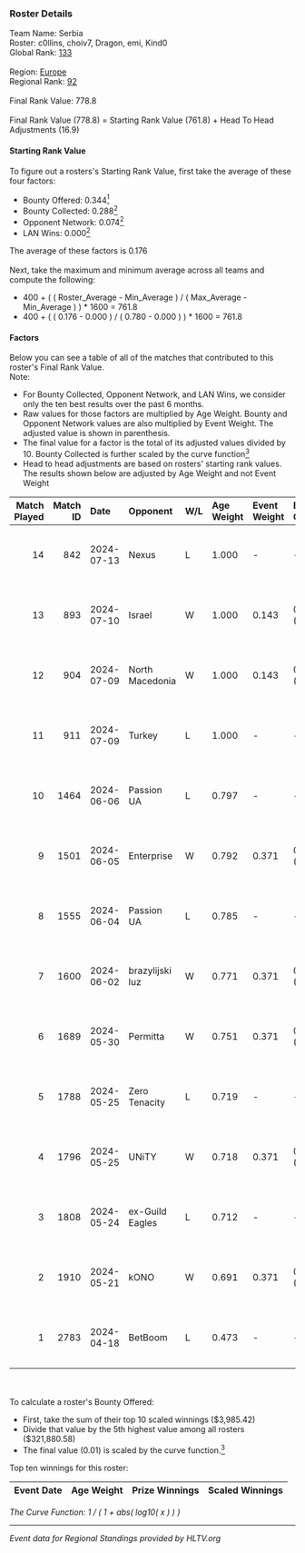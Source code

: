 ### Roster Details<br />
Team Name: Serbia<br />
Roster: c0llins, choiv7, Dragon, emi, Kind0<br />
Global Rank: [133](../standings_global.md)<br />
<br />
Region: [Europe]( ../standings_europe.md)<br />
Regional Rank: [92]( ../standings_europe.md)<br />
<br />
Final Rank Value:  778.8<br />
<br />
Final Rank Value (778.8) = Starting Rank Value (761.8) + Head To Head Adjustments (16.9)<br />

#### Starting Rank Value<br />
To figure out a rosters's Starting Rank Value, first take the average of these four factors:<br />
- Bounty Offered: 0.344[<sup>1</sup>](#table2)
- Bounty Collected: 0.288[<sup>2</sup>](#table1)
- Opponent Network: 0.074[<sup>2</sup>](#table1)
- LAN Wins: 0.000[<sup>2</sup>](#table1)

The average of these factors is 0.176<br />
<br />
Next, take the maximum and minimum average across all teams and compute the following:<br />
- 400 + ( ( Roster_Average - Min_Average ) / ( Max_Average - Min_Average ) ) * 1600 = 761.8
- 400 + ( ( 0.176 - 0.000 ) / ( 0.780 - 0.000 ) ) * 1600 = 761.8


#### Factors<br />
Below you can see a table of all of the matches that contributed to this roster's Final Rank Value.<br />
Note:<br />

- For Bounty Collected, Opponent Network, and LAN Wins, we consider only the ten best results over the past 6 months.
- Raw values for those factors are multiplied by Age Weight. Bounty and Opponent Network values are also multiplied by Event Weight. The adjusted value is shown in parenthesis.
- The final value for a factor is the total of its adjusted values divided by 10. Bounty Collected is further scaled by the curve function[<sup>3</sup>](#curveFunction)
- Head to head adjustments are based on rosters' starting rank values. The results shown below are adjusted by Age Weight and not Event Weight
<span id="table1"></span><br />


| Match Played | Match ID | Date       | Opponent        | W/L | Age Weight | Event Weight | Bounty Collected | Opponent Network | LAN Wins  | H2H Adj. | Roster                              |
| -: | -: | :- | :- | :- | :- | :- | :- | :- | :- | -: | :- |
|           14 |      842 | 2024-07-13 | Nexus           | L   | 1.000      | -            | -                | -                | -         |   -18.01 | c0llins, choiv7, Dragon, emi, Kind0 |
|           13 |      893 | 2024-07-10 | Israel          | W   | 1.000      | 0.143        | 0.000 (0.000)    | 0.039 (0.006)    | 0 (0.000) |     3.15 | c0llins, Dragon, emi, Kind0, VLDN   |
|           12 |      904 | 2024-07-09 | North Macedonia | W   | 1.000      | 0.143        | 0.000 (0.000)    | 0.000 (0.000)    | 0 (0.000) |     3.13 | c0llins, choiv7, Dragon, emi, Kind0 |
|           11 |      911 | 2024-07-09 | Turkey          | L   | 1.000      | -            | -                | -                | -         |   -25.66 | c0llins, choiv7, Dragon, emi, Kind0 |
|           10 |     1464 | 2024-06-06 | Passion UA      | L   | 0.797      | -            | -                | -                | -         |    -5.10 | aidKiT, c0llins, Dragon, emi, xicoz |
|            9 |     1501 | 2024-06-05 | Enterprise      | W   | 0.792      | 0.371        | 0.039 (0.012)    | 0.616 (0.181)    | 0 (0.000) |    16.77 | aidKiT, c0llins, Dragon, emi, VLDN  |
|            8 |     1555 | 2024-06-04 | Passion UA      | L   | 0.785      | -            | -                | -                | -         |    -4.56 | aidKiT, c0llins, Dragon, emi, xicoz |
|            7 |     1600 | 2024-06-02 | brazylijski luz | W   | 0.771      | 0.371        | 0.008 (0.002)    | 0.257 (0.073)    | 0 (0.000) |    13.60 | aidKiT, c0llins, Dragon, emi, xicoz |
|            6 |     1689 | 2024-05-30 | Permitta        | W   | 0.751      | 0.371        | 0.024 (0.007)    | 0.902 (0.251)    | 0 (0.000) |    16.37 | aidKiT, c0llins, Dragon, emi, xicoz |
|            5 |     1788 | 2024-05-25 | Zero Tenacity   | L   | 0.719      | -            | -                | -                | -         |    -3.25 | aidKiT, c0llins, Dragon, emi, xicoz |
|            4 |     1796 | 2024-05-25 | UNiTY           | W   | 0.718      | 0.371        | 0.025 (0.007)    | 0.300 (0.080)    | 0 (0.000) |    16.63 | aidKiT, c0llins, Dragon, emi, xicoz |
|            3 |     1808 | 2024-05-24 | ex-Guild Eagles | L   | 0.712      | -            | -                | -                | -         |    -9.27 | aidKiT, c0llins, Dragon, emi, xicoz |
|            2 |     1910 | 2024-05-21 | kONO            | W   | 0.691      | 0.371        | 0.028 (0.007)    | 0.566 (0.145)    | 0 (0.000) |    13.52 | aidKiT, c0llins, Dragon, emi, xicoz |
|            1 |     2783 | 2024-04-18 | BetBoom         | L   | 0.473      | -            | -                | -                | -         |    -0.39 | aidKiT, c0llins, Dragon, emi, xicoz |

<br />
<span id="table2"></span><br />
To calculate a roster's Bounty Offered:<br />

- First, take the sum of their top 10 scaled winnings ($3,985.42)
- Divide that value by the 5th highest value among all rosters ($321,880.58)
- The final value (0.01) is scaled by the curve function.[<sup>3</sup>](#curveFunction)

Top ten winnings for this roster:<br />

| Event Date | Age Weight | Prize Winnings | Scaled Winnings |
| :- | -: | :- | :- |


<span id="curveFunction"></span>_The Curve Function: 1 / ( 1 + abs( log10( x ) ) )_<br />

---
_Event data for Regional Standings provided by HLTV.org_<br />
